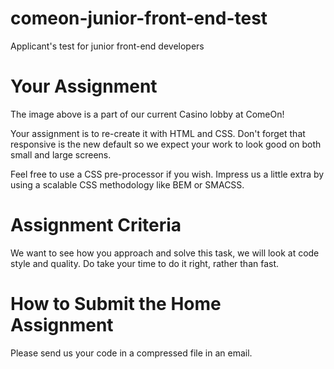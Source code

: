# comeon-junior-front-end-test
Applicant's test for junior front-end developers

# Your Assignment
The image above is a part of our current Casino lobby at ComeOn!

Your assignment is to re-create it with HTML and CSS. Don't forget that responsive is the new default so we expect your work to look good on both small and large screens.

Feel free to use a CSS pre-processor if you wish. Impress us a little extra by using a scalable CSS methodology like  BEM or SMACSS. 

# Assignment Criteria

We want to see how you approach and solve this task, we will look at code style and quality. Do take your time to do it right, rather than fast.

# How to Submit the Home Assignment

Please send us your code in a compressed file in an email.
